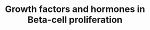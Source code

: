 ---
annotations:
- id: PW:0000329
  parent: signaling pathway
  type: Pathway Ontology
  value: transforming growth factor-beta superfamily mediated signaling pathway
- id: PW:0001140
  parent: regulatory pathway
  type: Pathway Ontology
  value: calcium/calcium-mediated signaling pathway
- id: PW:0000143
  parent: regulatory pathway
  type: Pathway Ontology
  value: insulin signaling pathway
- id: CL:0000169
  parent: native cell
  type: Cell Type Ontology
  value: type B pancreatic cell
- id: PW:0000158
  parent: signaling pathway
  type: Pathway Ontology
  value: Ras family mediated signaling pathway
- id: PW:0000232
  parent: signaling pathway
  type: Pathway Ontology
  value: phosphatidylinositol 3-kinase-Akt signaling pathway
authors:
- Leyla Onder
- Cereno98
- Tesic petra
- Egonw
- Khanspers
citedin: ''
communities: []
description: 'Growh factors and hormones in Beta-cell proliferation '
last-edited: 2023-12-05
ndex: null
organisms:
- Homo sapiens
redirect_from:
- /index.php/Pathway:WP5385
- /instance/WP5385
- /instance/WP5385_r127774
revision: r127774
schema-jsonld:
- '@context': https://schema.org/
  '@id': https://wikipathways.github.io/pathways/WP5385.html
  '@type': Dataset
  creator:
    '@type': Organization
    name: WikiPathways
  description: 'Growh factors and hormones in Beta-cell proliferation '
  keywords:
  - AKT1
  - AKT2
  - AKT3
  - B-Raf
  - CDK2
  - CDK4
  - CRTC2
  - Ca2+
  - ERK 1
  - ERK 2
  - EZH2
  - FOXM1
  - FOXO1
  - IGF-1
  - IGF-1R
  - IR
  - Insulin
  - K-Ras
  - NFAT
  - P16ink4a
  - PDGFR-a
  - PDGFa
  - PI3K
  - PLGF
  - Pdx1
  - Pref-1
  - Rab43
  - Rasf1a
  - Smad7
  - T3
  - T4
  - TGFß1
  - TGFß1R
  - TRs
  - VEGFR-1
  - cMyc
  license: CC0
  name: Growth factors and hormones in Beta-cell proliferation
seo: CreativeWork
title: Growth factors and hormones in Beta-cell proliferation
wpid: WP5385
---